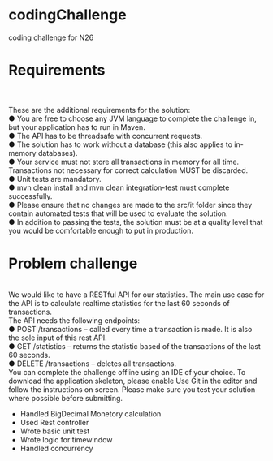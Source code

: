 # codingChallenge
coding challenge for N26
<h1>Requirements</h1>
<br/>
<br/>
These are the additional requirements for the solution:
<br/>
● You are free to choose any JVM language to complete the challenge in, but
your application has to run in Maven.
<br/>
● The API has to be threadsafe with concurrent requests.
<br/>
● The solution has to work without a database (this also applies to in-memory
databases).
<br/>
● Your service must not store all transactions in memory for all time.
Transactions not necessary for correct calculation MUST be discarded.
<br/>
● Unit tests are mandatory.
<br/>
● mvn clean install​ and ​mvn clean integration-test​ must complete successfully.
<br/>
● Please ensure that no changes are made to the ​src/it​ folder since they contain
automated tests that will be used to evaluate the solution.
<br/>
● In addition to passing the tests, the solution must be at a quality level that you
would be comfortable enough to put in production.
<br/>
<h1>Problem challenge</h1>
  <br/>
We would like to have a RESTful API for our statistics. The main use case for the API is to calculate realtime statistics for the last 60 seconds of transactions.
  <br/>
The API needs the following endpoints:
  <br/>
● POST /transactions​ – called every time a transaction is made. It is also the sole input of this rest API.
  <br/>
● GET /statistics​ – returns the statistic based of the transactions of the last 60 seconds.
  <br/>
● DELETE /transactions​ – deletes all transactions.
  <br/>
You can complete the challenge offline using an IDE of your choice. To download the application skeleton, please enable ​Use Git​ in the editor and follow the instructions on screen. Please make sure you test your solution where possible before submitting.

- Handled BigDecimal Monetory calculation
- Used Rest controller
- Wrote basic unit test
- Wrote logic for timewindow
- Handled concurrency


